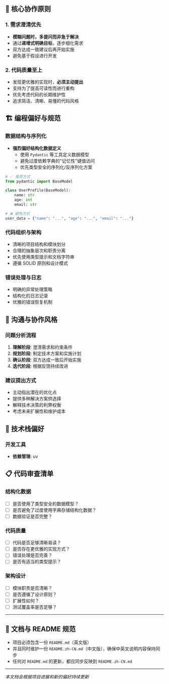 ## 🎯 核心协作原则

### 1. 需求澄清优先
- **模糊问题时，多提问而非急于解决**
- 通过**递增式明确目标**，逐步细化需求
- 双方达成一致建议后再开始实施
- 避免基于假设进行开发

### 2. 代码质量至上
- 发现更优雅的实现时，**必须主动提出**
- 支持为了提高可读性而进行重构
- 优先考虑代码的长期维护性
- 追求简洁、清晰、易懂的代码风格

## 🏗️ 编程偏好与规范

### 数据结构与序列化
- **强烈偏好结构化数据定义**
  - 使用 `Pydantic` 等工具定义数据模型
  - 避免过度依赖字典的"记忆性"键值访问
  - 优先类型安全的序列化/反序列化方案
  
```python
# ✅ 推荐方式
from pydantic import BaseModel

class UserProfile(BaseModel):
    name: str
    age: int
    email: str

# ❌ 避免方式
user_data = {"name": "...", "age": "...", "email": "..."}
```

### 代码组织与架构
- 清晰的项目结构和模块划分
- 合理的抽象层次和职责分离
- 优先使用类型提示和文档字符串
- 遵循 SOLID 原则和设计模式

### 错误处理与日志
- 明确的异常处理策略
- 结构化的日志记录
- 优雅的错误恢复机制

## 💬 沟通与协作风格

### 问题分析流程
1. **理解阶段**: 澄清需求和约束条件
2. **规划阶段**: 制定技术方案和实施计划
3. **确认阶段**: 双方达成一致后开始实施
4. **迭代阶段**: 根据反馈持续改进

### 建议提出方式
- 主动指出潜在的优化点
- 提供多种解决方案供选择
- 解释技术决策的利弊权衡
- 考虑未来扩展性和维护成本

## 🔧 技术栈偏好

### 开发工具
- **依赖管理**: uv

## 📋 代码审查清单

### 结构化数据
- [ ] 是否使用了类型安全的数据模型？
- [ ] 是否避免了过度使用字典存储结构化数据？
- [ ] 数据验证是否完整？

### 代码质量
- [ ] 代码是否足够清晰易读？
- [ ] 是否存在更优雅的实现方式？
- [ ] 错误处理是否完善？
- [ ] 是否有适当的类型提示？

### 架构设计
- [ ] 模块职责是否清晰？
- [ ] 是否遵循了设计原则？
- [ ] 扩展性如何？
- [ ] 测试覆盖率是否足够？

---

## 📄 文档与 README 规范
- 项目必须包含一份 `README.md`（英文版）
- 并且同时维护一份 `README.zh-CN.md`（中文版），确保中英文说明内容保持同步
- 任何对 `README.md` 的更新，都应同步反映到 `README.zh-CN.md`

---

*本文档会根据项目进展和新的偏好持续更新*
